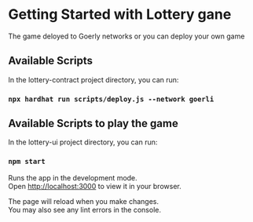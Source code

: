 # Getting Started with Lottery gane

The game deloyed to Goerly networks or you can deploy your own game

## Available Scripts

In the lottery-contract project directory, you can run:

### `npx hardhat run scripts/deploy.js --network goerli`

## Available Scripts to play the game

In the lottery-ui project directory, you can run:

### `npm start`

Runs the app in the development mode.\
Open [http://localhost:3000](http://localhost:3000) to view it in your browser.

The page will reload when you make changes.\
You may also see any lint errors in the console.
